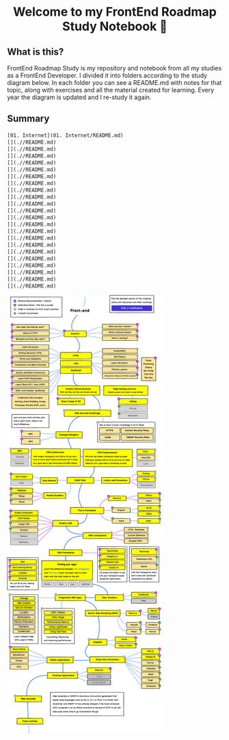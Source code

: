 <h1 align="center">Welcome to my FrontEnd Roadmap Study Notebook 👋</h1>


## What is this?

FrontEnd Roadmap Study is my repository and notebook from all my studies as a FrontEnd Developer.
I divided it into folders according to the study diagram below. In each folder you can see a README.md with notes for that topic, along with exercises and all the material created for learning.
Every year the diagram is updated and I re-study it again.

## Summary
```
[01. Internet](01. Internet/README.md)
[](.//README.md)
[](.//README.md)
[](.//README.md)
[](.//README.md)
[](.//README.md)
[](.//README.md)
[](.//README.md)
[](.//README.md)
[](.//README.md)
[](.//README.md)
[](.//README.md)
[](.//README.md)
[](.//README.md)
[](.//README.md)
[](.//README.md)
[](.//README.md)
[](.//README.md)
[](.//README.md)
[](.//README.md)
[](.//README.md)
[](.//README.md)
[](.//README.md)
```

![](.gitbook/assets/frontend.png)


